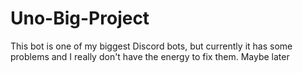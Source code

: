 # Uno-Big-Project

This bot is one of my biggest Discord bots, but currently it has some problems and I really don't have the energy to fix them. Maybe later
